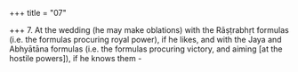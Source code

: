 +++
title = "07"

+++
7. At the wedding (he may make oblations) with the Rāṣṭrabhṛt formulas (i.e. the formulas procuring royal power), if he likes, and with the Jaya and Abhyātāna formulas (i.e. the formulas procuring victory, and aiming [at the hostile powers]), if he knows them - 
